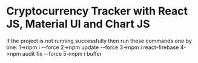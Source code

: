 # Cryptocurrency Tracker with React JS, Material UI and Chart JS
if the project is not running successfully then run these commands one by one:
1->npm i --force
2->npm update --force
3->npm i react-firebase
4->npm audit fix --force
5->npm i buffer

